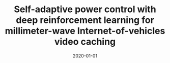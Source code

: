 ---
title: "Self-adaptive power control with deep reinforcement learning for millimeter-wave Internet-of-vehicles video caching"
collection: publications
permalink: /publication/2020-01-01-Self-adaptive-power-control-with-deep-reinforcement-learning-for-millimeter-wave-Internet-of-vehicles-video-caching
date: 2020-01-01
venue: 'J. Commun. Networks'
paperurl: 'https://doi.org/10.1109/JCN.2020.000022'
citation: ' Dohyun Kwon,  Joongheon Kim,  David Mohaisen,  Wonjun Lee, &quot;Self-adaptive power control with deep reinforcement learning for millimeter-wave Internet-of-vehicles video caching.&quot; J. Commun. Networks, 2020.'
---